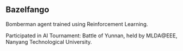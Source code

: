 ## Bazelfango
Bomberman agent trained using Reinforcement Learning. 

Participated in AI Tournament: Battle of Yunnan, held by MLDA@EEE, Nanyang Technological University.